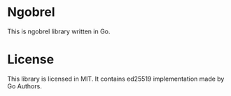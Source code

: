 # Ngobrel

This is ngobrel library written in Go.

# License

This library is licensed in MIT. It contains ed25519 implementation made by Go Authors.

